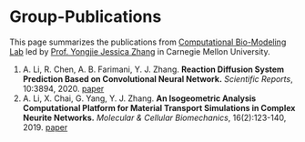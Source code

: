 # Group-Publications

This page summarizes the publications from [Computational Bio-Modeling Lab](https://www.meche.engineering.cmu.edu/faculty/zhang-computational-bio-modeling-lab.html) led by [Prof. Yongjie Jessica Zhang](https://www.meche.engineering.cmu.edu/directory/bios/zhang-yongjie.html) in Carnegie Mellon University. 

1. A. Li, R. Chen, A. B. Farimani, Y. J. Zhang. **Reaction Diffusion System Prediction Based on Convolutional Neural Network.** _Scientific Reports_, 10:3894, 2020. [paper](https://www.nature.com/articles/s41598-020-60853-2)
1. A. Li, X. Chai, G. Yang, Y. J. Zhang. **An Isogeometric Analysis Computational Platform for Material Transport Simulations in Complex Neurite Networks.** _Molecular & Cellular Biomechanics_, 16(2):123-140, 2019. [paper](https://www.google.com/url?sa=t&rct=j&q=&esrc=s&source=web&cd=&ved=2ahUKEwipxIuIzqvvAhVTFVkFHRHNDSIQFjABegQIARAD&url=http%3A%2F%2Fwww.techscience.com%2Fmcb%2Fv16n2%2F28633%2Fpdf&usg=AOvVaw0XZBPXQjWIfaxNGcPuX0fk)
